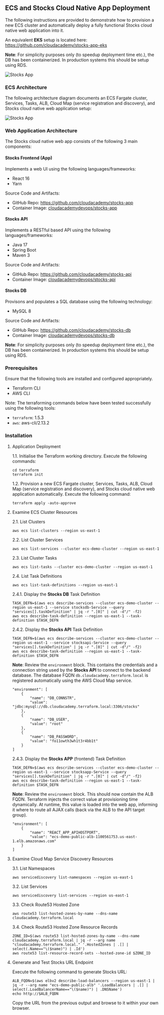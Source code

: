 ## ECS and Stocks Cloud Native App Deployment
The following instructions are provided to demonstrate how to provision a new ECS cluster and automatically deploy a fully functional Stocks cloud native web application into it.

An equivalent **EKS** setup is located here:
https://github.com/cloudacademy/stocks-app-eks

**Note**: For simplicity purposes only (to speedup deployment time etc.), the DB has been containerized. In production systems this should be setup using RDS.

![Stocks App](/docs/stocks.png)

### ECS Architecture
The following architecture diagram documents an ECS Fargate cluster, Services, Tasks, ALB, Cloud Map (service registration and discovery), and Stocks cloud native web application setup:

![Stocks App](/docs/ecs-stocks.png)

### Web Application Architecture
The Stocks cloud native web app consists of the following 3 main components:

#### Stocks Frontend (App)

Implements a web UI using the following languages/frameworks:

- React 16
- Yarn

Source Code and Artifacts:

- GitHub Repo: https://github.com/cloudacademy/stocks-app
- Container Image: [cloudacademydevops/stocks-app](https://hub.docker.com/r/cloudacademydevops/stocks-app)

#### Stocks API

Implements a RESTful based API using the following languages/frameworks:

- Java 17
- Spring Boot
- Maven 3

Source Code and Artifacts:

- GitHub Repo: https://github.com/cloudacademy/stocks-api
- Container Image: [cloudacademydevops/stocks-api](https://hub.docker.com/r/cloudacademydevops/stocks-api)

#### Stocks DB

Provisons and populates a SQL database using the following technology:

- MySQL 8

Source Code and Artifacts:

- GitHub Repo: https://github.com/cloudacademy/stocks-db
- Container Image: [cloudacademydevops/stocks-db](https://hub.docker.com/r/cloudacademydevops/stocks-db)

**Note**: For simplicity purposes only (to speedup deployment time etc.), the DB has been containerized. In production systems this should be setup using RDS.

### Prerequisites
Ensure that the following tools are installed and configured appropriately.

- Terraform CLI
- AWS CLI

Note: The terraforming commands below have been tested successfully using the following tools:

- `terraform`: 1.5.3
- `aws`: aws-cli/2.13.2

### Installation

1. Application Deployment

    1.1. Initialise the Terraform working directory. Execute the following commands:

    ```
    cd terraform
    terraform init
    ```

    1.2. Provision a new ECS Fargate cluster, Services, Tasks, ALB, Cloud Map (service registration and discovery), and Stocks cloud native web application automatically. Execute the following command:

    ```
    terraform apply -auto-approve
    ```

2. Examine ECS Cluster Resources

    2.1. List Clusters

    ```
    aws ecs list-clusters --region us-east-1
    ```

    2.2. List Cluster Services

    ```
    aws ecs list-services --cluster ecs-demo-cluster --region us-east-1
    ```

    2.3. List Cluster Tasks
    ```
    aws ecs list-tasks --cluster ecs-demo-cluster --region us-east-1
    ```

    2.4. List Task Definitions

    ```
    aws ecs list-task-definitions --region us-east-1
    ```

    2.4.1. Display the **Stocks DB** Task Definition 

    ```
    TASK_DEFN=$(aws ecs describe-services --cluster ecs-demo-cluster --region us-east-1 --service stocksdb-Service --query "services[].taskDefinition" | jq -r ".[0]" | cut -d"/" -f2)
    aws ecs describe-task-definition --region us-east-1 --task-definition $TASK_DEFN
    ```

    2.4.2. Display the **Stocks API** Task Definition 

    ```
    TASK_DEFN=$(aws ecs describe-services --cluster ecs-demo-cluster --region us-east-1 --service stocksapi-Service --query "services[].taskDefinition" | jq -r ".[0]" | cut -d"/" -f2)
    aws ecs describe-task-definition --region us-east-1 --task-definition $TASK_DEFN
    ```

    **Note**: Review the `environment` block. This contains the credentials and a connection string used by the **Stocks API** to connect to the backend database. The database FQDN `db.cloudacademy.terraform.local` is registered automatically using the AWS Cloud Map service.

    ```
    "environment": [
        {
            "name": "DB_CONNSTR",
            "value": "jdbc:mysql://db.cloudacademy.terraform.local:3306/stocks"
        },
        {
            "name": "DB_USER",
            "value": "root"
        },
        {
            "name": "DB_PASSWORD",
            "value": "fo11owth3wh1t3r4bb1t"
        }
    ]
    ```

    2.4.3. Display the **Stocks APP** (frontend) Task Definition 

    ```
    TASK_DEFN=$(aws ecs describe-services --cluster ecs-demo-cluster --region us-east-1 --service stocksapp-Service --query "services[].taskDefinition" | jq -r ".[0]" | cut -d"/" -f2)
    aws ecs describe-task-definition --region us-east-1 --task-definition $TASK_DEFN
    ```

    **Note**: Review the `environment` block. This should now contain the ALB FQDN. Terraform injects the correct value at provisioning time dynamically. At runtime, this value is loaded into the web app, informing it where to route all AJAX calls (back via the ALB to the API target group).

    ```
    "environment": [
        {
            "name": "REACT_APP_APIHOSTPORT",
            "value": "ecs-demo-public-alb-1100561753.us-east-1.elb.amazonaws.com"
        }
    ]
    ```

3. Examine Cloud Map Service Discovery Resources

    3.1. List Namespaces

    ```
    aws servicediscovery list-namespaces --region us-east-1
    ```

    3.2. List Services

    ```
    aws servicediscovery list-services --region us-east-1
    ```

    3.3. Check Route53 Hosted Zone

    ```
    aws route53 list-hosted-zones-by-name --dns-name cloudacademy.terraform.local
    ```

    3.4. Check Route53 Hosted Zone Resource Records

    ```
    ZONE_ID=$(aws route53 list-hosted-zones-by-name --dns-name cloudacademy.terraform.local | jq -r --arg name "cloudacademy.terraform.local." '.HostedZones | .[] | select(.Name=="\($name)") | .Id')
    aws route53 list-resource-record-sets --hosted-zone-id $ZONE_ID
    ```

4. Generate and Test Stocks URL Endpoint

    Execute the following command to generate Stocks URL:

    ```
    ALB_FQDN=$(aws elbv2 describe-load-balancers --region us-east-1 | jq -r --arg name "ecs-demo-public-alb" '.LoadBalancers | .[] | select(.LoadBalancerName=="\($name)") | .DNSName')
    echo http://$ALB_FQDN
    ```

    Copy the URL from the previous output and browse to it within your own browser.